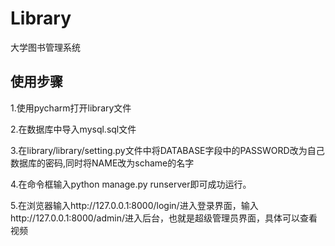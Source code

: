 # Library
大学图书管理系统

## 使用步骤

1.使用pycharm打开library文件

2.在数据库中导入mysql.sql文件

3.在library/library/setting.py文件中将DATABASE字段中的PASSWORD改为自己数据库的密码,同时将NAME改为schame的名字

4.在命令框输入python manage.py runserver即可成功运行。

5.在浏览器输入http://127.0.0.1:8000/login/进入登录界面，输入http://127.0.0.1:8000/admin/进入后台，也就是超级管理员界面，具体可以查看视频

